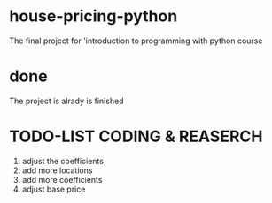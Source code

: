 # house-pricing-python
The final project for 'introduction to programming with python course

# done
The project is alrady is finished

# TODO-LIST CODING & REASERCH
1) adjust the coefficients
2) add more locations
3) add more coefficients
4) adjust base price






